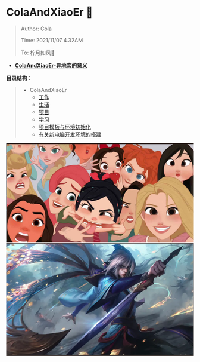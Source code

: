# ColaAndXiaoEr 💌

> Author: Cola
>
> Time: 2021/11/07 4.32AM
>
> To: 柠月如风🌠

- **[ColaAndXiaoEr-异地恋的意义](https://github.com/1203952894/ColaAndXiaoEr/blob/main/%E7%94%9F%E6%B4%BB/%E7%9F%A5%E4%B9%8E/doc/%E5%BC%82%E5%9C%B0%E6%81%8B%E7%9A%84%E6%84%8F%E4%B9%89%E5%9C%A8%E5%93%AA%E9%87%8C.md)**

**目录结构：**

> - ColaAndXiaoEr
>   - [工作](https://github.com/1203952894/ColaAndXiaoEr/blob/main/%E5%B7%A5%E4%BD%9C/work.md)
>   - [生活](https://github.com/1203952894/ColaAndXiaoEr/blob/main/%E7%94%9F%E6%B4%BB/Home.md)
>   - [项目](https://github.com/1203952894/ColaAndXiaoEr/blob/main/%E9%A1%B9%E7%9B%AE/project.md)
>   - [学习](https://github.com/1203952894/ColaAndXiaoEr/blob/main/%E5%AD%A6%E4%B9%A0/study.md)
>   - [项目模板与环境初始化](https://github.com/1203952894/ColaAndXiaoEr/blob/main/%E9%A1%B9%E7%9B%AE%E6%A8%A1%E6%9D%BF%E4%B8%8E%E5%88%9D%E5%A7%8B%E5%8C%96/init.md)
>   - [有关新电脑开发环境的搭建](https://github.com/1203952894/ColaAndXiaoEr/blob/main/%E6%9C%89%E5%85%B3%E6%96%B0%E7%94%B5%E8%84%91%E5%BC%80%E5%8F%91%E7%8E%AF%E5%A2%83%E7%9A%84%E6%90%AD%E5%BB%BA/pathBuild.md)

![Cola.jpg](https://raw.githubusercontent.com/1203952894/cloudimg/main/20220811121656.png)
![NanDao.jpg](https://raw.githubusercontent.com/1203952894/cloudimg/main/20220811121629.png)
